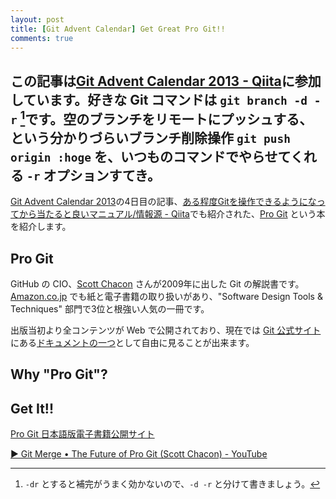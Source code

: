 ```yaml
---
layout: post
title: [Git Advent Calendar] Get Great Pro Git!!
comments: true
---
```


この記事は[Git Advent Calendar 2013 - Qiita][27]に参加しています。好きな Git コマンドは `git branch -d -r` [^01]です。空のブランチをリモートにプッシュする、という分かりづらいブランチ削除操作 `git push origin :hoge` を、いつものコマンドでやらせてくれる `-r` オプションすてき。
---------------------------

[Git Advent Calendar 2013][27]の4日目の記事、[ある程度Gitを操作できるようになってから当たると良いマニュアル/情報源 - Qiita][65]でも紹介された、[Pro Git][55] という本を紹介します。

## Pro Git

GitHub の CIO、[Scott Chacon][11] さんが2009年に出した Git の解説書です。[Amazon.co.jp][80] でも紙と電子書籍の取り扱いがあり、"Software Design Tools & Techniques" 部門で3位と根強い人気の一冊です。

出版当初より全コンテンツが Web で公開されており、現在では [Git 公式サイト][41]にある[ドキュメントの一つ][69]として自由に見ることが出来ます。

## Why "Pro Git"?



## Get It!!



[Pro Git 日本語版電子書籍公開サイト][26]



[▶ Git Merge • The Future of Pro Git (Scott Chacon) - YouTube][45]

[11]: http://scottchacon.com/
[26]: http://progit-ja.github.io/
[27]: http://qiita.com/advent-calendar/2013/git
[41]: http://git-scm.com/
[45]: http://www.youtube.com/watch?v=OfBwFkNaoUo
[55]: http://git-scm.com/book/ja
[65]: http://qiita.com/yaotti/items/5b70c9f9d882f6f10023#1-2
[69]: http://git-scm.com/book
[80]: http://www.amazon.co.jp/Pro-Experts-Voice-Software-Development-ebook/dp/B004TTXLGI/

[^01]: `-dr` とすると補完がうまく効かないので、`-d -r` と分けて書きましょう。